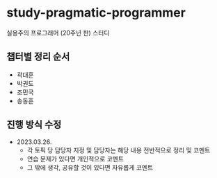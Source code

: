 # study-pragmatic-programmer
실용주의 프로그래머 (20주년 판) 스터디

## 챕터별 정리 순서
- 곽대훈
- 박권도
- 조민국
- 송동훈

## 진행 방식 수정

- 2023.03.26.
  - 각 토픽 당 담당자 지정 및 담당자는 해당 내용 전반적으로 정리 및 코멘트
  - 연습 문제가 있다면 개인적으로 코멘트
  - 그 밖에 생각, 공유할 것이 있다면 자유롭게 코멘트
